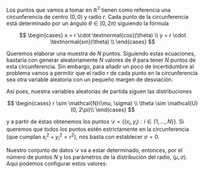 Los puntos que vamos a tomar en $\mathbb{R}^2$ tienen como referencia una circunferencia de centro $(0,0)$ y radio $r$. Cada punto de la circunferencia está determinado por un ángulo $\theta \in [0, 2\pi)$ siguiendo la fórmula

$$
\begin{cases}
x = r \cdot \textnormal{cos}(\theta) \\
y = r \cdot \textnormal{sin}(\theta) \\
\end{cases}
$$

Queremos elaborar una muestra de $N$ puntos. Siguiendo estas ecuaciones, bastaría con generar aleatoriamente $N$ valores de $\theta$ para tener $N$ puntos de esta circunferencia. Sin embargo, para añadir un poco de incertidumbre al problema vamos a permitir que el radio $r$ de cada punto en la circunferencia sea otra variable aleatoria con un pequeño margen de desviación.

Así pues, nuestra variables aleatorias de partida siguen las distribuciones

$$
\begin{cases}
r \sim \mathcal{N}(\mu, \sigma) \\
\theta \sim \mathcal{U}(0, 2\pi)\\
\end{cases}
$$

y a partir de éstas obtenemos los puntos $\mathcal{D} = \{(x_i, y_i) : i \in \{1 , ... , N \}\}$. Si queremos que todos los puntos estén estrictamente en la circunferencia (que cumplan $x_i^2 + y_i^2 = r^2$), nos basta con establecer $\sigma = 0$.

Nuestro conjunto de datos $\mathcal{D}$ va a estar determinado, entonces, por el número de puntos $N$ y los parámetros de la distribución del radio, $(\mu, \sigma)$. Aquí podemos configurar estos valores:



